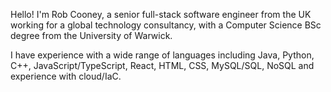 Hello! I'm Rob Cooney, a senior full-stack software engineer from the UK working for a global technology consultancy, with a Computer Science BSc degree from the University of Warwick.

I have experience with a wide range of languages including Java, Python, C++, JavaScript/TypeScript, React, HTML, CSS, MySQL/SQL, NoSQL and experience with cloud/IaC.
